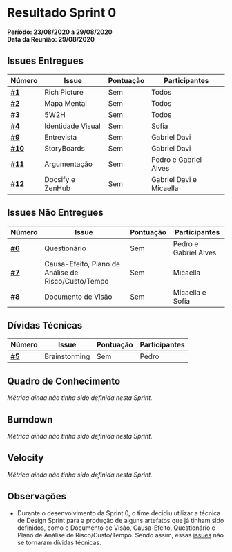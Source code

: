 # Resultado Sprint 0
**Período: 23/08/2020 a 29/08/2020**<br>
**Data da Reunião: 29/08/2020**
## Issues Entregues

|Número | Issue | Pontuação | Participantes|
| - | - | - | - |
| [**#1**](https://github.com/UnBArqDsw/2020.1_G12_Stock/issues/1) | Rich Picture   | Sem  | Todos  |
| [**#2**](https://github.com/UnBArqDsw/2020.1_G12_Stock/issues/2) | Mapa Mental | Sem | Todos |
| [**#3**](https://github.com/UnBArqDsw/2020.1_G12_Stock/issues/3) | 5W2H | Sem | Todos |
| [**#4**](https://github.com/UnBArqDsw/2020.1_G12_Stock/issues/4) | Identidade Visual | Sem | Sofia |
| [**#9**](https://github.com/UnBArqDsw/2020.1_G12_Stock/issues/9) | Entrevista | Sem | Gabriel Davi |
| [**#10**](https://github.com/UnBArqDsw/2020.1_G12_Stock/issues/10) | StoryBoards | Sem | Gabriel Davi|
| [**#11**](https://github.com/UnBArqDsw/2020.1_G12_Stock/issues/11) | Argumentação | Sem | Pedro e Gabriel Alves |
| [**#12**](https://github.com/UnBArqDsw/2020.1_G12_Stock/issues/12) | Docsify e ZenHub | Sem | Gabriel Davi e Micaella |

## Issues Não Entregues

|Número | Issue | Pontuação | Participantes|
| - | - | - | - |
| [**#6**](https://github.com/UnBArqDsw/2020.1_G12_Stock/issues/6) | Questionário | Sem | Pedro e Gabriel Alves |
| [**#7**](https://github.com/UnBArqDsw/2020.1_G12_Stock/issues/7) | Causa-Efeito, Plano de Análise de Risco/Custo/Tempo | Sem | Micaella |
| [**#8**](https://github.com/UnBArqDsw/2020.1_G12_Stock/issues/8) | Documento de Visão | Sem | Micaella e Sofia |


## Dívidas Técnicas
|Número | Issue | Pontuação | Participantes|
| - | - | - | - |
| [**#5**](https://github.com/UnBArqDsw/2020.1_G12_Stock/issues/5) | Brainstorming | Sem | Pedro |

## Quadro de Conhecimento
*Métrica ainda não tinha sido definida nesta Sprint.*

## Burndown
*Métrica ainda não tinha sido definida nesta Sprint.*

## Velocity
*Métrica ainda não tinha sido definida nesta Sprint.*

## Observações
* Durante o desenvolvimento da Sprint 0, o time decidiu utilizar a técnica de  Design Sprint para a produção de alguns artefatos que já tinham sido definidos, como o Documento de Visão, Causa-Efeito, Questionário e Plano de Análise de Risco/Custo/Tempo. Sendo assim, essas [issues](../../Modeling/objeto?id=Issue) não se tornaram dívidas técnicas.
